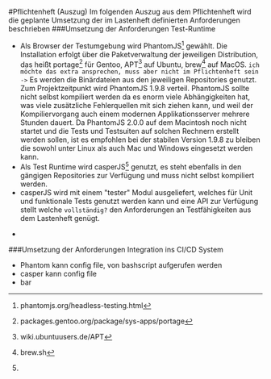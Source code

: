 #Pflichtenheft (Auszug)
Im folgenden Auszug aus dem Pflichtenheft wird die geplante Umsetzung der im Lastenheft definierten Anforderungen beschrieben
###Umsetzung der Anforderungen Test-Runtime

* Als Browser der Testumgebung wird PhantomJS[^phantomjsweb] gewählt. Die Installation erfolgt über die Paketverwaltung der jeweiligen Distribution, das heißt portage[^portageweb] für Gentoo, APT[^aptweb] auf Ubuntu, brew[^brewweb] auf MacOS. `ich möchte das extra ansprechen, muss aber nicht im Pflichtenheft sein ->` Es werden die Binärdateien aus den jeweiligen Repositories genutzt. Zum Projektzeitpunkt wird PhantomJS 1.9.8 verteil.  PhantomJS sollte nicht selbst kompiliert werden da es enorm viele Abhängigkeiten hat, was viele zusätzliche Fehlerquellen mit sich ziehen kann, und weil der Kompiliervorgang auch einem modernen Applikationsserver mehrere Stunden dauert. Da PhantomJS 2.0.0 auf dem Macintosh noch nicht startet und die Tests und Testsuiten auf solchen Rechnern erstellt werden sollen, ist es empfohlen bei der stabilen Version 1.9.8 zu bleiben die sowohl unter Linux als auch Mac und Windows eingesetzt werden kann.
*  Als Test Runtime wird casperJS[^casperjsweb] genutzt, es steht ebenfalls in den gängigen Repositories zur Verfügung und muss nicht selbst kompiliert werden.
* casperJS wird mit einem "tester" Modul ausgeliefert, welches für Unit und funktionale Tests genutzt werden kann und eine API zur Verfügung stellt welche `vollständig?` den Anforderungen an Testfähigkeiten aus dem Lastenheft genügt.

[^phantomjsweb]:phantomjs.org/headless-testing.html
[^portageweb]:packages.gentoo.org/package/sys-apps/portage
[^aptweb]:wiki.ubuntuusers.de/APT
[^brewweb]:brew.sh
[^casperjsweb]:
[^casperjstestermodule]:http://casperjs.readthedocs.org/en/latest/modules/tester.html
*

###Umsetzung der Anforderungen Integration ins CI/CD System
* Phantom kann config file, von bashscript aufgerufen werden
* casper kann config file
*  bar



